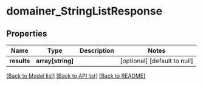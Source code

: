 # domainer_StringListResponse

## Properties
Name | Type | Description | Notes
------------ | ------------- | ------------- | -------------
**results** | **array[string]** |  | [optional] [default to null]

[[Back to Model list]](../README.md#documentation-for-models) [[Back to API list]](../README.md#documentation-for-api-endpoints) [[Back to README]](../README.md)


